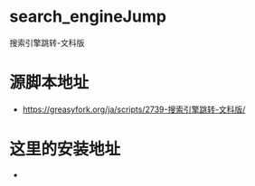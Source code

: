 # search_engineJump
 搜索引擎跳转-文科版
# 源脚本地址
* https://greasyfork.org/ja/scripts/2739-搜索引擎跳转-文科版/
# 这里的安装地址
* 